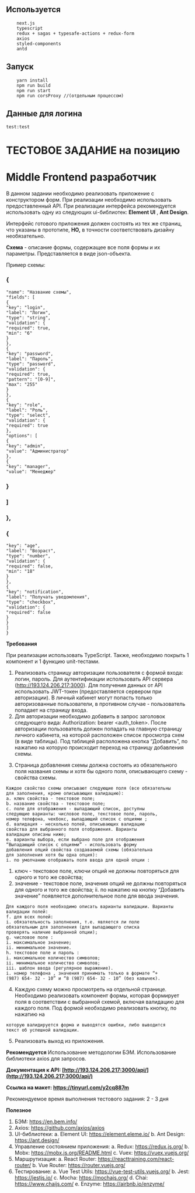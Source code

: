 ## Используется

```
    next.js
    typescript
    redux + sagas + typesafe-actions + redux-form
    axios
    styled-components
    antd
```

## Запуск

```
    yarn install
    npm run build
    npm run start
    npm run corsProxy //(отдельным процессом)
```

## Данные для логина

`test:test`

# ТЕСТОВОЕ ЗАДАНИЕ на позицию

# Middle Frontend разработчик

В данном задании необходимо реализовать приложение с конструктором
форм. При реализации необходимо использовать предоставленный API. При
реализации интерфейса рекомендуется использовать одну из следующих
ui-библиотек: **Element UI** , **Ant Design**.

Интерфейс готового приложения должен состоять из тех же страниц, что
указаны в прототипе, **НО,** в точности соответствовать дизайну
необязательно.

**Схема** - описание формы, содержащее все поля формы и их параметры.
Представляется в виде json-объекта.

Пример схемы:

### {

```
"name": "Название схемы",
"fields": [
{
"key": "login",
"label": "Логин",
"type": "string",
"validation": {
"required": true,
"min": "6"
}
},
{
"key": "password",
"label": "Пароль",
"type": "password",
"validation": {
"required": true,
"pattern": "[0-9]",
"max": "255"
}
},
{
"key": "role",
"label": "Роль",
"type": "select",
"validation": {
"required": true
},
"options": [
{
"key": "admin",
"value": "Администратор"
},
{
"key": "manager",
"value": "Менеджер"
```

### }

### ]

### },

### {

```
"key": "age",
"label": "Возраст",
"type": "number",
"validation": {
"required": false,
"min": "18"
}
},
{
"key": "notification",
"label": "Получать уведомления",
"type": "checkbox",
"validation": {
"required": false
}
}
]
}
```

**Требования**

При реализации использовать TypeScript. Также, необходимо покрыть 1
компонент и 1 функцию unit-тестами.

1. Реализовать страницу авторизации пользователя с формой входа:
   логин, пароль. Для аутентификации использовать API сервера
   (http://193.124.206.217:3000). Для получения данных от API
   использовать JWT-токен (предоставляется сервером при
   авторизации). В личный кабинет могут попасть только
   авторизованные пользователи, в противном случае - пользователь
   попадает на страницу входа.
2. Для авторизации необходимо добавить в запрос заголовок
   следующего вида: Authorization: bearer <auth_token>. После
   авторизации пользователь должен попадать на главную страницу
   личного кабинета, на которой расположен список просмотра схем (в
   виде таблицы). Под таблицей расположена кнопка “Добавить”, по
   нажатию на которую происходит переход на страницу добавления
   схемы.

3) Страница добавления схемы должна состоять из обязательного поля
   названия схемы и хотя бы одного поля, описывающего схему -
   свойства схемы.

```
Каждое свойство схемы описывают следующие поля (все обязательны
для заполнения, кроме описывающих валидацию):
a. ключ свойства - текстовое поле;
b. название свойства - текстовое поле;
c. поле для отображения - выпадающий список, доступны
следующие варианты: числовое поле, текстовое поле, пароль,
номер телефона, чекбокс, выпадающий список с опциями ;
d. валидация - несколько полей, описывающих валидацию
свойства для выбранного поля отображения. Варианты
валидации описаны ниже;
e. варианты выбора, если выбрано поле для отображения
“Выпадающий список с опциями” - использовать форму
добавления опций свойства создаваемой схемы (обязательна
для заполнения хотя бы одна опция):
i. по умолчанию отображать поля ввода для одной опции :
```

1. ключ - текстовое поле, ключи опций не должны
   повторяться для одного и того же свойства;
2. значение - текстовое поле, значения опций не
   должны повторяться для одного и того же
   свойства;
   ii. по нажатию на кнопку “Добавить значение” появляется
   дополнительное поле для ввода значения.

```
Для каждого поля необходимо описать варианты валидации. Варианты
валидации полей:
f. для всех полей:
i. обязательность заполнения, т.е. является ли поле
обязательным для заполнения (для выпадающего списка
проверять наличие выбранной опции);
g. числовое поле :
i. максимальное значение;
ii. минимальное значение.
h. текстовое поле и пароль :
i. максимальное количество символов;
ii. минимальное количество символов;
iii. шаблон ввода (регулярное выражение).
i. номер телефона , значения принимать только в формате “+
(987) 654- 32 - 10” и “8 (987) 654- 32 - 10” (без кавычек).
```

4. Каждую схему можно просмотреть на отдельной странице. Необходимо
   реализовать компонент формы, которая формирует поля в
   соответствии с выбранной схемой, включая валидацию для каждого
   поля. Под формой необходимо реализовать кнопку, по нажатию на

```
которую валидируется форма и выводятся ошибки, либо выводится
текст об успешной валидации.
```

5. Реализовать выход из приложения.

**Рекомендуется**
Использование методологии БЭМ.
Использование библиотеки axios для запросов.

**Документация к API: [http://193.124.206.217:3000/api/](http://193.124.206.217:3000/api/)**

**Ссылка на макет: https://tinyurl.com/y2cq887m**

Рекомендуемое время выполнения тестового задания: 2 - 3 дня

**Полезное**

1. БЭМ: https://en.bem.info/
2. Axios: https://github.com/axios/axios
3. UI-библиотеки:
   a. Element UI: https://element.eleme.io/
   b. Ant Design: https://ant.design/
4. Управление состоянием приложения:
   a. Redux: https://redux.js.org/
   b. Mobx: https://mobx.js.org/README.html
   c. Vuex: https://vuex.vuejs.org/
5. Маршрутизация:
   a. React Router: https://reacttraining.com/react-router/
   b. Vue Router: https://router.vuejs.org/
6. Тестирование:
   a. Vue Test Utils: https://vue-test-utils.vuejs.org/
   b. Jest: https://jestjs.io/
   c. Mocha: https://mochajs.org/
   d. Chai: https://www.chaijs.com/
   e. Enzyme: https://airbnb.io/enzyme/

